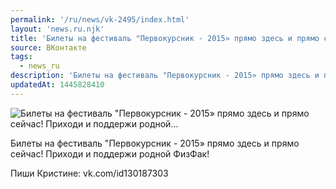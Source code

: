 ```yaml
---
permalink: '/ru/news/vk-2495/index.html'
layout: 'news.ru.njk'
title: 'Билеты на фестиваль "Первокурсник - 2015» прямо здесь и прямо сейчас! Приходи и поддержи родной…'
source: ВКонтакте
tags:
  - news_ru
description: 'Билеты на фестиваль "Первокурсник - 2015» прямо здесь и прямо сейчас! Приходи и поддержи родной…'
updatedAt: 1445828410
---
```

![Билеты на фестиваль "Первокурсник - 2015» прямо здесь и прямо сейчас! Приходи и поддержи родной…](https://sun9-63.userapi.com/impf/c628725/v628725484/2024f/LslJNRPft3U.jpg?size=808x1080&quality=96&sign=ebb7cde1c4c1e7d6fe4d63e02d75e693&c_uniq_tag=RQEgTluIXeSfP7sTjvkyYDDEwJBoqplkQEpgQPADqHY&type=album)

Билеты на фестиваль "Первокурсник - 2015» прямо здесь и прямо сейчас!
Приходи и поддержи родной ФизФак!

Пиши Кристине: vk.com/id130187303
